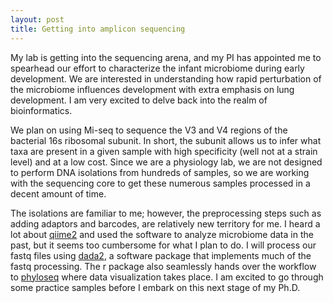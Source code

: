 ```yaml
---
layout: post
title: Getting into amplicon sequencing
---
```


My lab is getting into the sequencing arena, and my PI has appointed me to spearhead our effort to characterize the infant microbiome during early development.  We are interested in understanding how rapid perturbation of the microbiome influences development with extra emphasis on lung development. I am very excited to delve back into the realm of bioinformatics.

We plan on using Mi-seq to sequence the V3 and V4 regions of the bacterial 16s ribosomal subunit. In short, the subunit allows us to infer what taxa are present in a given sample with high specificity (well not at a strain level) and at a low cost. Since we are a physiology lab, we are not designed to perform DNA isolations from hundreds of samples, so we are working with the sequencing core to get these numerous samples processed in a decent amount of time.

The isolations are familiar to me; however, the preprocessing steps such as adding adaptors and barcodes, are relatively new territory for me. I heard a lot about [qiime2](https://qiime2.org/) and used the software to analyze microbiome data in the past, but it seems too cumbersome for what I plan to do. I will process our fastq files using [dada2](https://benjjneb.github.io/dada2/tutorial.html), a software package that implements much of the fastq processing. The r package also seamlessly hands over the workflow to [phyloseq](https://joey711.github.io/phyloseq/) where data visualization takes place. I am excited to go through some practice samples before I  embark on this next stage of my Ph.D. 